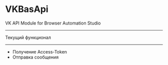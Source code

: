 # VKBasApi
VK API Module for Browser Automation Studio
***
Текущий функционал
***
* Получение Access-Token
* Отправка сообщения
